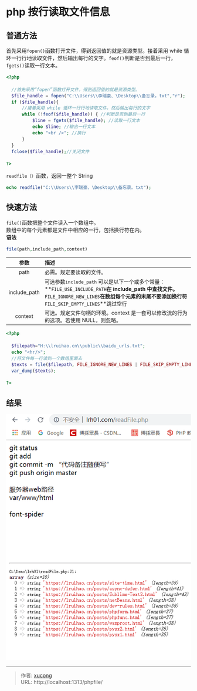 # php 按行读取文件信息


## 普通方法

首先采用`fopen()`函数打开文件，得到返回值的就是资源类型。接着采用 while 循环一行行地读取文件，然后输出每行的文字。`feof()`判断是否到最后一行，`fgets()`读取一行文本。

<!--more-->

```php
<?php

  //首先采用“fopen”函数打开文件，得到返回值的就是资源类型。
  $file_handle = fopen("C:\\Users\\李瑞豪、\Desktop\\备忘录。txt","r");
  if ($file_handle){
      //接着采用 while 循环一行行地读取文件，然后输出每行的文字
      while (!feof($file_handle)) { //判断是否到最后一行
          $line = fgets($file_handle); //读取一行文本
          echo $line; //输出一行文本
          echo "<br />"; //换行
      }
  }
  fclose($file_handle);//关闭文件

?>
```

`readfile（）`函数，返回一整个 String

```php
echo readfile("C:\\Users\\李瑞豪、\Desktop\\备忘录。txt");
```

## 快速方法

`file()`函数把整个文件读入一个数组中。  
数组中的每个元素都是文件中相应的一行，包括换行符在内。  
**语法**

```php
file(path,include_path,context)
```

|     参数     | 描述                                                                                                                                                                                                                    |
| :----------: | :---------------------------------------------------------------------------------------------------------------------------------------------------------------------------------------------------------------------- |
|     path     | 必需。规定要读取的文件。                                                                                                                                                                                                |
| include_path | 可选参数`include_path` 可以是以下一个或多个常量：<br/>**`FILE_USE_INCLUDE_PATH`**在 include_path 中查找文件。<br/>**`FILE_IGNORE_NEW_LINES`**在数组每个元素的末尾不要添加换行符<br/>**`FILE_SKIP_EMPTY_LINES`**跳过空行 |
|   context    | 可选。规定文件句柄的环境。context 是一套可以修改流的行为的选项。若使用 NULL，则忽略。                                                                                                                                   |

```php
<?php

  $filepath="H:\\lruihao.cn\\public\\baidu_urls.txt";
  echo "<hr/>";
  //将文件每一行读到一个数组里面去
  $texts = file($filepath, FILE_IGNORE_NEW_LINES | FILE_SKIP_EMPTY_LINES);
  var_dump($texts);

?>
```

## 结果

![读取文件结果](images/readFile.png)


---

> 作者: [xucong](https://shiqustudio.github.io/)  
> URL: http://localhost:1313/phpfile/  

